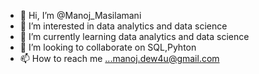 - 👋 Hi, I’m @Manoj_Masilamani
- 👀 I’m interested in data analytics and data science
- 🌱 I’m currently learning data analytics and data science
- 💞️ I’m looking to collaborate on SQL,Pyhton
- 📫 How to reach me ...manoj.dew4u@gmail.com

<!---
manojdew4u/manojdew4u is a ✨ special ✨ repository because its `README.md` (this file) appears on your GitHub profile.
You can click the Preview link to take a look at your changes.
--->
